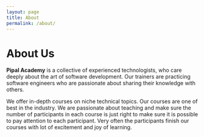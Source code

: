 ```yaml
---
layout: page
title: About
permalink: /about/
---
```


# About Us

**Pipal Academy** is a collective of experienced technologists, who care deeply about the art of software development. Our trainers are practicing software engineers who are passionate about sharing their knowledge with others. 

We offer in-depth courses on niche technical topics. Our courses are one of best in the industry. We are passionate about teaching and make sure the number of participants in each course is just right to make sure it is possible to pay attention to each participant. Very often the participants finish our courses with lot of excitement and joy of learning.


